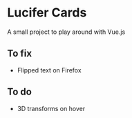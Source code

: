 # Lucifer Cards
A small project to play around with Vue.js

## To fix
* Flipped text on Firefox

## To do
* 3D transforms on hover